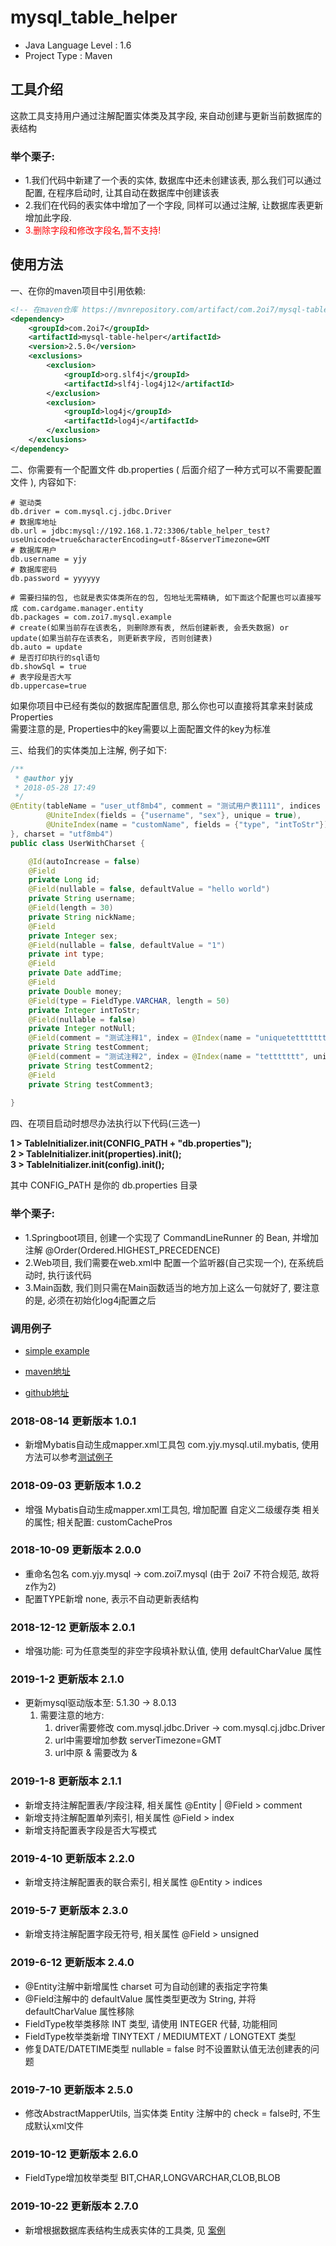 # mysql_table_helper
* Java Language Level : 1.6
* Project Type : Maven


## 工具介绍
这款工具支持用户通过注解配置实体类及其字段, 来自动创建与更新当前数据库的表结构

### 举个栗子:
* 1.我们代码中新建了一个表的实体, 数据库中还未创建该表, 那么我们可以通过配置, 在程序启动时, 让其自动在数据库中创建该表
* 2.我们在代码的表实体中增加了一个字段, 同样可以通过注解, 让数据库表更新增加此字段.
* <font color="red" >3.删除字段和修改字段名,暂不支持!</font>

## 使用方法

一、在你的maven项目中引用依赖:
```xml
<!-- 在maven仓库 https://mvnrepository.com/artifact/com.2oi7/mysql-table-helper 查看最新版本 -->
<dependency>
    <groupId>com.2oi7</groupId>
    <artifactId>mysql-table-helper</artifactId>
    <version>2.5.0</version>
    <exclusions>
        <exclusion>
            <groupId>org.slf4j</groupId>
            <artifactId>slf4j-log4j12</artifactId>
        </exclusion>
        <exclusion>
            <groupId>log4j</groupId>
            <artifactId>log4j</artifactId>
        </exclusion>
    </exclusions>
</dependency>
```

二、你需要有一个配置文件 db.properties ( 后面介绍了一种方式可以不需要配置文件 ), 内容如下: 
```properties
# 驱动类
db.driver = com.mysql.cj.jdbc.Driver
# 数据库地址
db.url = jdbc:mysql://192.168.1.72:3306/table_helper_test?useUnicode=true&characterEncoding=utf-8&serverTimezone=GMT
# 数据库用户
db.username = yjy
# 数据库密码
db.password = yyyyyy

# 需要扫描的包, 也就是表实体类所在的包, 包地址无需精确, 如下面这个配置也可以直接写成 com.cardgame.manager.entity
db.packages = com.zoi7.mysql.example
# create(如果当前存在该表名, 则删除原有表, 然后创建新表, 会丢失数据) or update(如果当前存在该表名, 则更新表字段, 否则创建表)
db.auto = update
# 是否打印执行的sql语句
db.showSql = true
# 表字段是否大写
db.uppercase=true
```
    
如果你项目中已经有类似的数据库配置信息, 那么你也可以直接将其拿来封装成 Properties<br/>
需要注意的是, Properties中的key需要以上面配置文件的key为标准
   
   
三、给我们的实体类加上注解, 例子如下:
```java
/**
 * @author yjy
 * 2018-05-28 17:49
 */
@Entity(tableName = "user_utf8mb4", comment = "测试用户表1111", indices = {
        @UniteIndex(fields = {"username", "sex"}, unique = true),
        @UniteIndex(name = "customName", fields = {"type", "intToStr"})
}, charset = "utf8mb4")
public class UserWithCharset {

    @Id(autoIncrease = false)
    @Field
    private Long id;
    @Field(nullable = false, defaultValue = "hello world")
    private String username;
    @Field(length = 30)
    private String nickName;
    @Field
    private Integer sex;
    @Field(nullable = false, defaultValue = "1")
    private int type;
    @Field
    private Date addTime;
    @Field
    private Double money;
    @Field(type = FieldType.VARCHAR, length = 50)
    private Integer intToStr;
    @Field(nullable = false)
    private Integer notNull;
    @Field(comment = "测试注释1", index = @Index(name = "uniquetettttttt", unique = true))
    private String testComment;
    @Field(comment = "测试注释2", index = @Index(name = "tettttttt", unique = false))
    private String testComment2;
    @Field
    private String testComment3;
    
}
```

四、在项目启动时想尽办法执行以下代码(三选一)

<b>1 > TableInitializer.init(CONFIG_PATH + "db.properties");</b><br/>
<b>2 > TableInitializer.init(properties).init();</b><br/>
<b>3 > TableInitializer.init(config).init();</b>

其中 CONFIG_PATH 是你的 db.properties 目录

### 举个栗子:

* 1.Springboot项目, 创建一个实现了 CommandLineRunner 的 Bean, 并增加注解 @Order(Ordered.HIGHEST_PRECEDENCE)
* 2.Web项目, 我们需要在web.xml中 配置一个监听器(自己实现一个), 在系统启动时, 执行该代码
* 3.Main函数, 我们则只需在Main函数适当的地方加上这么一句就好了, 要注意的是, 必须在初始化log4j配置之后

### 调用例子

* [simple example](src/test/java/com/zoi7/mysql/example/main/UpdateDatabaseTest.java)

* [maven地址](http://mvnrepository.com/artifact/com.2oi7/mysql-table-helper)
* [github地址](https://github.com/15058126273/mysql_table_helper)

### 2018-08-14 更新版本 1.0.1
* 新增Mybatis自动生成mapper.xml工具包 com.yjy.mysql.util.mybatis, 使用方法可以参考[测试例子](src/test/java/com/zoi7/mysql/example/main/GenerateXmlTest.java)

### 2018-09-03 更新版本 1.0.2
* 增强 Mybatis自动生成mapper.xml工具包, 增加配置 自定义二级缓存类 相关的属性; 相关配置: customCachePros

### 2018-10-09 更新版本 2.0.0
* 重命名包名 com.yjy.mysql -> com.zoi7.mysql (由于 2oi7 不符合规范, 故将 z作为2)
* 配置TYPE新增 none, 表示不自动更新表结构

### 2018-12-12 更新版本 2.0.1
* 增强功能: 可为任意类型的非空字段填补默认值, 使用 defaultCharValue 属性

### 2019-1-2 更新版本 2.1.0
* 更新mysql驱动版本至: 5.1.30 -> 8.0.13
    1. 需要注意的地方: 
       1. driver需要修改 com.mysql.jdbc.Driver -> com.mysql.cj.jdbc.Driver
       1. url中需要增加参数 serverTimezone=GMT
       1. url中原 &amp; 需要改为 &

### 2019-1-8 更新版本 2.1.1
* 新增支持注解配置表/字段注释, 相关属性 @Entity | @Field > comment
* 新增支持注解配置单列索引, 相关属性 @Field > index
* 新增支持配置表字段是否大写模式

### 2019-4-10 更新版本 2.2.0
* 新增支持注解配置表的联合索引, 相关属性 @Entity > indices

### 2019-5-7 更新版本 2.3.0
* 新增支持注解配置字段无符号, 相关属性 @Field > unsigned

### 2019-6-12 更新版本 2.4.0
* @Entity注解中新增属性 charset 可为自动创建的表指定字符集
* @Field注解中的 defaultValue 属性类型更改为 String, 并将 defaultCharValue 属性移除
* FieldType枚举类移除 INT 类型, 请使用 INTEGER 代替, 功能相同
* FieldType枚举类新增 TINYTEXT / MEDIUMTEXT / LONGTEXT 类型
* 修复DATE/DATETIME类型 nullable = false 时不设置默认值无法创建表的问题

### 2019-7-10 更新版本 2.5.0
* 修改AbstractMapperUtils, 当实体类 Entity 注解中的 check = false时, 不生成默认xml文件

### 2019-10-12 更新版本 2.6.0
* FieldType增加枚举类型 BIT,CHAR,LONGVARCHAR,CLOB,BLOB

### 2019-10-22 更新版本 2.7.0
* 新增根据数据库表结构生成表实体的工具类, 见 [案例](src/test/java/com/zoi7/mysql/example/main/GenerateEntityTest.java)